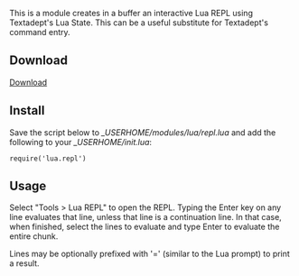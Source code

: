 This is a module creates in a buffer an interactive Lua REPL using Textadept's
Lua State. This can be a useful substitute for Textadept's command entry.

## Download

[Download](https://github.com/orbitalquark/textadept-modules/blob/default/lua_repl/init.lua)

## Install

Save the script below to *_USERHOME/modules/lua/repl.lua* and add the following
to your *_USERHOME/init.lua*:

    require('lua.repl')


## Usage

Select "Tools > Lua REPL" to open the REPL. Typing the Enter key on any line
evaluates that line, unless that line is a continuation line. In that case, when
finished, select the lines to evaluate and type Enter to evaluate the entire
chunk.

Lines may be optionally prefixed with '=' (similar to the Lua prompt) to print a
result.
